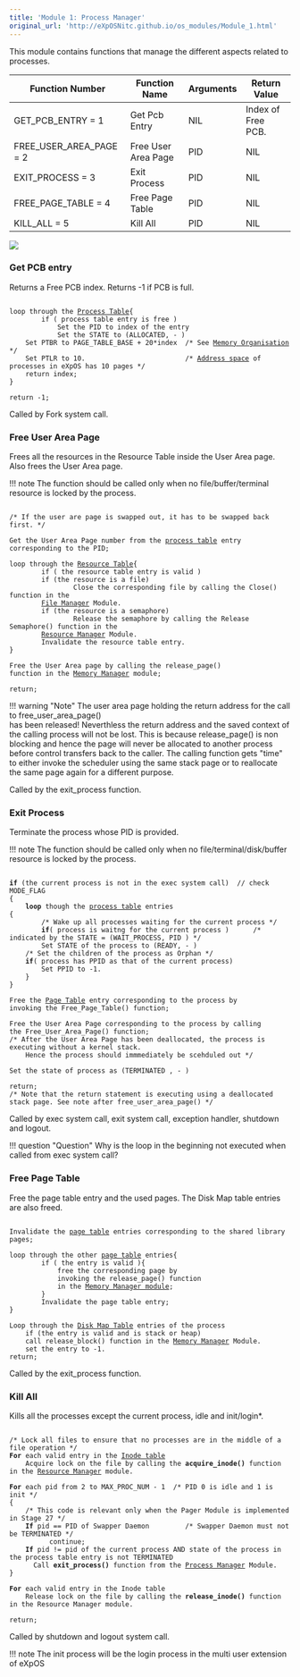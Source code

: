 ```yaml
---
title: 'Module 1: Process Manager'
original_url: 'http://eXpOSNitc.github.io/os_modules/Module_1.html'
---
```


This module contains functions that manage the different aspects related to processes.

| Function Number | Function Name | Arguments | Return Value |
| --- | --- | --- | --- |
| GET\_PCB\_ENTRY = 1 | Get Pcb Entry | NIL | Index of Free PCB.  |
| FREE\_USER\_AREA\_PAGE = 2 | Free User Area Page | PID | NIL |
| EXIT\_PROCESS = 3 | Exit Process | PID | NIL |
| FREE\_PAGE\_TABLE = 4 | Free Page Table | PID | NIL |
| KILL\_ALL = 5 | Kill All | PID | NIL |


![](http://exposnitc.github.io//img/os-modules/ProcessManager.png)

###  Get PCB entry
Returns a Free PCB index. Returns -1 if PCB is full.  

<pre><code>
loop through the <a href="../os_design-files/process_table.html">Process Table</a>{
        if ( process table entry is free )
            Set the PID to index of the entry
            Set the STATE to (ALLOCATED, - )
    Set PTBR to PAGE_TABLE_BASE + 20*index 	/* See <a href="../os_implementation.html#collapse2">Memory Organisation</a> */
    Set PTLR to 10. 						/* <a href="../abi.html">Address space</a> of processes in eXpOS has 10 pages */
    return index;
}

return -1;
</code></pre>


Called by Fork system call.


###  Free User Area Page
Frees all the resources in the Resource Table inside the User Area page. Also frees the User Area page.  

!!! note
    The function should be called only when no file/buffer/terminal resource is locked by the process.  
<pre><code>
/* If the user are page is swapped out, it has to be swapped back first. */

Get the User Area Page number from the <a href="../os_design-files/process_table.html">process table</a> entry
corresponding to the PID;

loop through the <a href="../os_design-files/process_table.html#per_process_table">Resource Table</a>{
        if ( the resource table entry is valid )
        if (the resource is a file)
                Close the corresponding file by calling the Close() function in the 
        <a href="Module_3.html">File Manager</a> Module.
        if (the resource is a semaphore)
                Release the semaphore by calling the Release Semaphore() function in the 
        <a href="Module_0.html">Resource Manager</a> Module.
        Invalidate the resource table entry.
}

Free the User Area page by calling the release_page()
function in the <a href="Module_2.html">Memory Manager</a> module;
    
return;	
</code></pre>

!!! warning "Note"
    The user area page holding the return address for the call to free_user_area_page()  
    has been released! Neverthless the return address and the saved context of the calling process 
    will not be lost. This is because release_page() is non blocking and hence the page will never be 
    allocated to another process before control transfers back to the caller.  The calling function 
    gets "time" to either invoke the scheduler using the same stack page or to reallocate the same page 
    again for a different purpose.  

Called by the exit\_process function.




### Exit Process

Terminate the process whose PID is provided.  
  

!!! note
    The function should be called only when no file/terminal/disk/buffer resource is locked by the process.  
  

<pre><code>
<b>if</b> (the current process is not in the exec system call)	// check MODE_FLAG
{
    <b>loop</b> though the <a href="../os_design-files/process_table.html">process table</a> entries
{
        /* Wake up all processes waiting for the current process */
        <b>if</b>( process is waitng for the current process ) 		/* indicated by the STATE = (WAIT_PROCESS, PID ) */
        Set STATE of the process to (READY, - )
    /* Set the children of the process as Orphan */
    <b>if</b>( process has PPID as that of the current process)
        Set PPID to -1.
    }
}

Free the <a href="../os_design-files/process_table.html#per_page_table">Page Table</a> entry corresponding to the process by
invoking the Free_Page_Table() function; 

Free the User Area Page corresponding to the process by calling
the Free_User_Area_Page() function;  
/* After the User Area Page has been deallocated, the process is executing without a kernel stack.
    Hence the process should immmediately be scehduled out */

Set the state of process as (TERMINATED , - )

return;
/* Note that the return statement is executing using a deallocated stack page. See note after free_user_area_page() */ 
</code></pre>

Called by exec system call, exit system call, exception handler, shutdown and logout.

!!! question "Question"
    Why is the loop in the beginning not executed when called from exec system call?


###  Free Page Table

Free the page table entry and the used pages. The Disk Map table entries are also freed.  

<pre><code>
Invalidate the <a href="../os_design-files/process_table.html#per_page_table">page table</a> entries corresponding to the shared library pages;

loop through the other <a href="../os_design-files/process_table.html">page table</a> entries{
        if ( the entry is valid ){
            free the corresponding page by 
            invoking the release_page() function 
            in the <a href="./Module_2.html">Memory Manager module</a>;
        }
        Invalidate the page table entry;
}

Loop through the <a href="../os_design-files/process_table.html">Disk Map Table</a> entries of the process  
    if (the entry is valid and is stack or heap)
    call release_block() function in the <a href="Module_2.html">Memory Manager</a> Module.
    set the entry to -1.
return;
</code></pre>

Called by the exit\_process function.

### Kill All
Kills all the processes except the current process, idle and init/login*.  

<pre><code>
/* Lock all files to ensure that no processes are in the middle of a file operation */
<b>For</b> each valid entry in the <a href="../os_design-files/disk_ds.html#inode_table">Inode table</a>	
	Acquire lock on the file by calling the <b>acquire_inode()</b> function in the <a href="Module_0.html">Resource Manager</a> module.

<b>For</b> each pid from 2 to MAX_PROC_NUM - 1 	/* PID 0 is idle and 1 is init */
{
    /* This code is relevant only when the Pager Module is implemented in Stage 27 */
    <b>If</b> pid == PID of Swapper Daemon         /* Swapper Daemon must not be TERMINATED */
          continue;
    <b>If</b> pid != pid of the current process AND state of the process in the process table entry is not TERMINATED
	  Call <b>exit_process()</b> function from the <a href="Module_1.html">Process Manager</a> Module.
}

<b>For</b> each valid entry in the Inode table
	Release lock on the file by calling the <b>release_inode()</b> function in the Resource Manager module.

return;
</code></pre>

Called by shutdown and logout system call.

!!! note
    The init process will be the login process in the multi user extension of eXpOS

